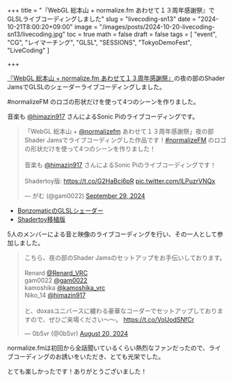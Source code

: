 +++
title = "『WebGL 総本山 + normalize.fm あわせて１３周年感謝祭』でGLSLライブコーディングしました"
slug = "livecoding-sn13"
date = "2024-10-21T8:00:20+09:00"
image = "/images/posts/2024-10-20-livecoding-sn13/livecoding.jpg"
toc = true
math = false
draft = false
tags = [
    "event", "CG", "レイマーチング", "GLSL", "SESSIONS", "TokyoDemoFest", "LiveCoding"
]

+++

[『WebGL 総本山 + normalize.fm あわせて１３周年感謝祭』](https://sn13.peatix.com/)の夜の部のShader JamsでGLSLのシェーダーライブコーディングしました。

#normalizeFM のロゴの形状だけを使って4つのシーンを作りました。

音楽も [@himazin917](https://x.com/himazin917) さんによるSonic Piのライブコーディングです。

<blockquote class="twitter-tweet"><p lang="ja" dir="ltr">「WebGL 総本山 + <a href="https://twitter.com/normalizefm?ref_src=twsrc%5Etfw">@normalizefm</a> あわせて１３周年感謝祭」夜の部 Shader Jamsでライブコーディングした作品です！<a href="https://twitter.com/hashtag/normalizeFM?src=hash&amp;ref_src=twsrc%5Etfw">#normalizeFM</a> のロゴの形状だけを使って4つのシーンを作りました！<br><br>音楽も <a href="https://twitter.com/himazin917?ref_src=twsrc%5Etfw">@himazin917</a> さんによるSonic Piのライブコーディングです！<br><br>Shadertoy版: <a href="https://t.co/G2HaBci6pR">https://t.co/G2HaBci6pR</a> <a href="https://t.co/lLPuzrVNQx">pic.twitter.com/lLPuzrVNQx</a></p>&mdash; がむ (@gam0022) <a href="https://twitter.com/gam0022/status/1840262849983328528?ref_src=twsrc%5Etfw">September 29, 2024</a></blockquote> <script async src="https://platform.twitter.com/widgets.js" charset="utf-8"></script>

- [BonzomaticのGLSLシェーダー](https://gist.github.com/gam0022/074922bbfb406be3b7bd37218068ad12)
- [Shadertoy移植版](shadertoy.com/view/XX2yRt)

5人のメンバーによる音と映像のライブコーディングを行い、その一人として参加しました。

<blockquote class="twitter-tweet"><p lang="ja" dir="ltr">こちら、夜の部のShader Jamsのセットアップをお手伝いしております。<br><br>Renard <a href="https://twitter.com/Renard_VRC?ref_src=twsrc%5Etfw">@Renard_VRC</a><br>gam0022 <a href="https://twitter.com/gam0022?ref_src=twsrc%5Etfw">@gam0022</a><br>kamoshika <a href="https://twitter.com/kamoshika_vrc?ref_src=twsrc%5Etfw">@kamoshika_vrc</a><br>Niko_14 <a href="https://twitter.com/himazin917?ref_src=twsrc%5Etfw">@himazin917</a><br><br>と、doxasユニバースに纏わる豪華なコーダーでセットアップしておりますので、ぜひご来場ください〜〜。 <a href="https://t.co/VoUodSNfCr">https://t.co/VoUodSNfCr</a></p>&mdash; 0b5vr (@0b5vr) <a href="https://twitter.com/0b5vr/status/1825887074001830213?ref_src=twsrc%5Etfw">August 20, 2024</a></blockquote> <script async src="https://platform.twitter.com/widgets.js" charset="utf-8"></script>

normalize.fmは初回から全話聞いているくらい熱烈なファンだったので、ライブコーディングのお誘いをいただき、とても光栄でした。

とても楽しかったです！ありがとうございました！